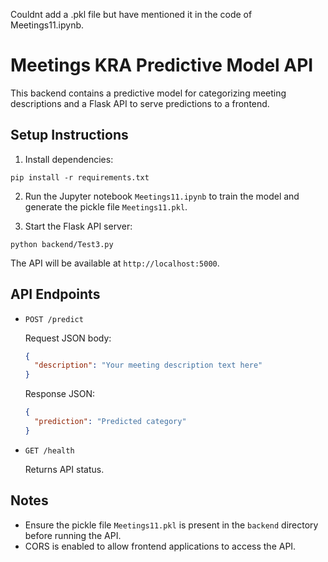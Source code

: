 Couldnt add a .pkl file but have mentioned it in the code of Meetings11.ipynb.
# Meetings KRA Predictive Model API

This backend contains a predictive model for categorizing meeting descriptions and a Flask API to serve predictions to a frontend.

## Setup Instructions

1. Install dependencies:

```
pip install -r requirements.txt
```

2. Run the Jupyter notebook `Meetings11.ipynb` to train the model and generate the pickle file `Meetings11.pkl`.

3. Start the Flask API server:

```
python backend/Test3.py
```

The API will be available at `http://localhost:5000`.

## API Endpoints

- `POST /predict`

  Request JSON body:

  ```json
  {
    "description": "Your meeting description text here"
  }
  ```

  Response JSON:

  ```json
  {
    "prediction": "Predicted category"
  }
  ```

- `GET /health`

  Returns API status.

## Notes

- Ensure the pickle file `Meetings11.pkl` is present in the `backend` directory before running the API.
- CORS is enabled to allow frontend applications to access the API.

